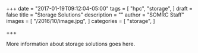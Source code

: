+++
date = "2017-01-19T09:12:04-05:00"
tags = [
  "hpc",
  "storage",
]
draft = false
title = "Storage Solutions"
description = ""
author = "SOMRC Staff"
images = [
  "/2016/10/image.jpg",
]
categories = [
  "storage",
]

+++

More information about storage solutions goes here.
